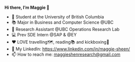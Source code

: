**Hi there, I’m Maggie 👋**
- 🏫 Student at the University of British Columbia
- 📚 Major in Business and Computer Science @UBC
- 🌱 Research Assistant @UBC Operations Research Lab
- 💻 Prev SDE Intern @SAP & @EY
- ❤️ LOVE travelling🗺️, reading📚 and kickboxing🥊
- 💼 My LinkedIn: https://www.linkedin.com/in/maggie-sheen/
- 📫 How to reach me: maggieshenresearch@gmail.com

<!---
Maggie885/Maggie885 is a ✨ special ✨ repository because its `README.md` (this file) appears on your GitHub profile.
You can click the Preview link to take a look at your changes.
--->
